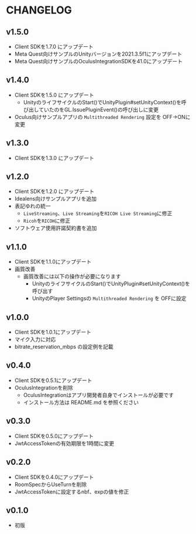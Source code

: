 # CHANGELOG

## v1.5.0
* Client SDKを1.7.0 にアップデート
* Meta Quest向けサンプルのUnityバージョンを2021.3.5f1にアップデート
* Meta Quest向けサンプルのOculusIntegrationSDKを41.0にアップデート

## v1.4.0
* Client SDKを1.5.0 にアップデート
  * UnityのライフサイクルのStart()でUnityPlugin#setUnityContext()を呼び出していたのをGL.IssuePluginEvent()の呼び出しに変更
* Oculus向けサンプルアプリの `Multithreaded Rendering` 設定を OFF->ONに変更

## v1.3.0
* Client SDKを1.3.0 にアップデート

## v1.2.0
* Client SDKを1.2.0 にアップデート
* Idealens向けサンプルアプリを追加
* 表記ゆれの統一
  * `LiveStreaming`、`Live Streaming`を`RICOH Live Streaming`に修正
  * `Ricoh`を`RICOH`に修正
* ソフトウェア使用許諾契約書を追加

## v1.1.0
* Client SDKを1.1.0にアップデート
* 画質改善
  * 画質改善には以下の操作が必要になります
    * UnityのライフサイクルのStart()でUnityPlugin#setUnityContext()を呼び出す
    * UnityのPlayer Settingsの `Multithreaded Rendering` を OFFに設定

## v1.0.0
* Client SDKを1.0.1にアップデート
* マイク入力に対応
* bitrate_reservation_mbps の設定例を記載

## v0.4.0

* Client SDKを0.5.1にアップデート
* OculusIntegrationを削除
  * OculusIntegrationはアプリ開発者自身でインストールが必要です
  * インストール方法は README.md を参照ください

## v0.3.0

* Client SDKを0.5.0にアップデート
* JwtAccessTokenの有効期限を1時間に変更

## v0.2.0

* Client SDKを0.4.0にアップデート
* RoomSpecからUseTurnを削除
* JwtAccessTokenに設定するnbf、expの値を修正

## v0.1.0

* 初版
